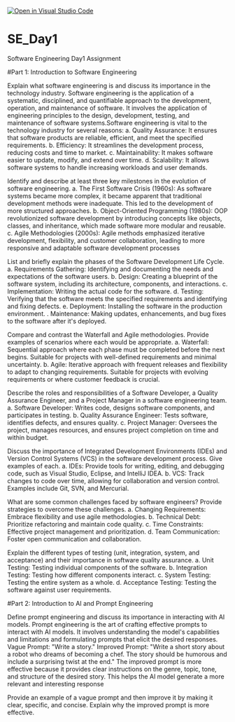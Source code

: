 [![Open in Visual Studio Code](https://classroom.github.com/assets/open-in-vscode-2e0aaae1b6195c2367325f4f02e2d04e9abb55f0b24a779b69b11b9e10269abc.svg)](https://classroom.github.com/online_ide?assignment_repo_id=15574617&assignment_repo_type=AssignmentRepo)
# SE_Day1
Software Engineering Day1 Assignment

#Part 1: Introduction to Software Engineering

Explain what software engineering is and discuss its importance in the technology industry.
Software engineering is the application of a systematic, disciplined, and quantifiable approach to the development, operation, and maintenance of software. It involves the application of engineering principles to the design, development, testing, and maintenance of software systems.Software engineering is vital to the technology industry for several reasons:
a. Quality Assurance: It ensures that software products are reliable, efficient, and meet the specified requirements.
b. Efficiency: It streamlines the development process, reducing costs and time to market.
c. Maintainability: It makes software easier to update, modify, and extend over time.
d. Scalability: It allows software systems to handle increasing workloads and user demands.

Identify and describe at least three key milestones in the evolution of software engineering.
a. The First Software Crisis (1960s): As software systems became more complex, it became apparent that traditional development methods were inadequate. This led to the development of more structured approaches.
b. Object-Oriented Programming (1980s): OOP revolutionized software development by introducing concepts like objects, classes, and inheritance, which made software more modular and reusable.
c. Agile Methodologies (2000s): Agile methods emphasized iterative development, flexibility, and customer collaboration, leading to more responsive and adaptable software development processes

List and briefly explain the phases of the Software Development Life Cycle.
a. Requirements Gathering: Identifying and documenting the needs and expectations of the software users.
b. Design: Creating a blueprint of the software system, including its architecture, components, and interactions.
c. Implementation: Writing the actual code for the software.
d. Testing: Verifying that the software meets the specified requirements and identifying and fixing defects.
e. Deployment: Installing the software in the production environment.
. Maintenance: Making updates, enhancements, and bug fixes to the software after it's deployed.

Compare and contrast the Waterfall and Agile methodologies. Provide examples of scenarios where each would be appropriate.
a. Waterfall: Sequential approach where each phase must be completed before the next begins. Suitable for projects with well-defined requirements and minimal uncertainty.
b. Agile: Iterative approach with frequent releases and flexibility to adapt to changing requirements. Suitable for projects with evolving requirements or where customer feedback is crucial.

Describe the roles and responsibilities of a Software Developer, a Quality Assurance Engineer, and a Project Manager in a software engineering team.
a. Software Developer: Writes code, designs software components, and participates in testing.
b. Quality Assurance Engineer: Tests software, identifies defects, and ensures quality.
c. Project Manager: Oversees the project, manages resources, and ensures project completion on time and within budget.

Discuss the importance of Integrated Development Environments (IDEs) and Version Control Systems (VCS) in the software development process. Give examples of each.
a. IDEs: Provide tools for writing, editing, and debugging code, such as Visual Studio, Eclipse, and IntelliJ IDEA.
b. VCS: Track changes to code over time, allowing for collaboration and version control. Examples include Git, SVN, and Mercurial.

What are some common challenges faced by software engineers? Provide strategies to overcome these challenges.
a. Changing Requirements: Embrace flexibility and use agile methodologies.
b. Technical Debt: Prioritize refactoring and maintain code quality.
c. Time Constraints: Effective project management and prioritization.
d. Team Communication: Foster open communication and collaboration.

Explain the different types of testing (unit, integration, system, and acceptance) and their importance in software quality assurance.
a. Unit Testing: Testing individual components of the software.
b. Integration Testing: Testing how different components interact.
c. System Testing: Testing the entire system as a whole.
d. Acceptance Testing: Testing the software against user requirements.

#Part 2: Introduction to AI and Prompt Engineering


Define prompt engineering and discuss its importance in interacting with AI models.
Prompt engineering is the art of crafting effective prompts to interact with AI models. It involves understanding the model's capabilities and limitations and formulating prompts that elicit the desired responses.
Vague Prompt: "Write a story."
Improved Prompt: "Write a short story about a robot who dreams of becoming a chef. The story should be humorous and include a surprising twist at the end."
The improved prompt is more effective because it provides clear instructions on the genre, topic, tone, and structure of the desired story. This helps the AI model generate a more relevant and interesting response

Provide an example of a vague prompt and then improve it by making it clear, specific, and concise. Explain why the improved prompt is more effective.
